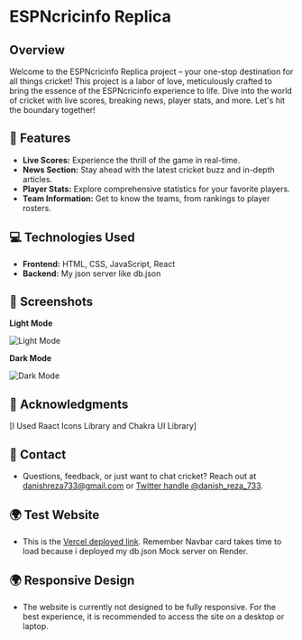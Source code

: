 # ESPNcricinfo Replica

## Overview
Welcome to the ESPNcricinfo Replica project – your one-stop destination for all things cricket! This project is a labor of love, meticulously crafted to bring the essence of the ESPNcricinfo experience to life. Dive into the world of cricket with live scores, breaking news, player stats, and more. Let's hit the boundary together!

## 🚀 Features
- **Live Scores:** Experience the thrill of the game in real-time.
- **News Section:** Stay ahead with the latest cricket buzz and in-depth articles.
- **Player Stats:** Explore comprehensive statistics for your favorite players.
- **Team Information:** Get to know the teams, from rankings to player rosters.

## 💻 Technologies Used
- **Frontend:** HTML, CSS, JavaScript, React
- **Backend:** My json server like db.json

## 📸 Screenshots
**Light Mode**

![Light Mode](https://i.imgur.com/7ROOFYL.png)


**Dark Mode**

![Dark Mode](https://i.imgur.com/iZkiEOg.png)

## 🙌 Acknowledgments
[I Used Raact Icons Library and Chakra UI Library]

## 📧 Contact
- Questions, feedback, or just want to chat cricket? Reach out at [danishreza733@gmail.com](mailto:danishreza733@gmail.com) or [Twitter handle @danish_reza_733](https://twitter.com/danish_reza_733).

## 🌍 Test Website
- This is the [Vercel deployed link](https://espncricinfo-clone-atupl93rv-md-danishs-projects.vercel.app/). Remember Navbar card takes time to load because i deployed my db.json Mock server on Render.

## 🌍 Responsive Design
- The website is currently not designed to be fully responsive. For the best experience, it is recommended to access the site on a desktop or laptop.